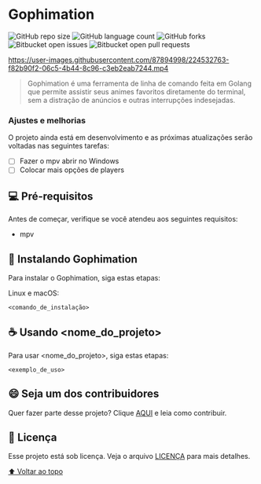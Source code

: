 # Gophimation

<!---Esses são exemplos. Veja https://shields.io para outras pessoas ou para personalizar este conjunto de escudos. Você pode querer incluir dependências, status do projeto e informações de licença aqui--->

![GitHub repo size](https://img.shields.io/github/repo-size/Caixetadev/gophimation?style=for-the-badge)
![GitHub language count](https://img.shields.io/github/languages/count/Caixetadev/gophimation?style=for-the-badge)
![GitHub forks](https://img.shields.io/github/forks/Caixetadev/gophimation?style=for-the-badge)
![Bitbucket open issues](https://img.shields.io/github/issues/Caixetadev/gophimation?style=for-the-badge)
![Bitbucket open pull requests](https://img.shields.io/bitbucket/pr-raw/Caixetadev/gophimation?style=for-the-badge)

https://user-images.githubusercontent.com/87894998/224532763-f82b90f2-06c5-4b44-8c96-c3eb2eab7244.mp4

> Gophimation é uma ferramenta de linha de comando feita em Golang que permite assistir seus animes favoritos diretamente do terminal, sem a distração de anúncios e outras interrupções indesejadas.

### Ajustes e melhorias

O projeto ainda está em desenvolvimento e as próximas atualizações serão voltadas nas seguintes tarefas:

- [ ] Fazer o mpv abrir no Windows
- [ ] Colocar mais opções de players

## 💻 Pré-requisitos

Antes de começar, verifique se você atendeu aos seguintes requisitos:
<!---Estes são apenas requisitos de exemplo. Adicionar, duplicar ou remover conforme necessário--->
* mpv

## 🚀 Instalando Gophimation

Para instalar o Gophimation, siga estas etapas:

Linux e macOS:
```
<comando_de_instalação>
```

## ☕ Usando <nome_do_projeto>

Para usar <nome_do_projeto>, siga estas etapas:

```
<exemplo_de_uso>
```

## 😄 Seja um dos contribuidores<br>

Quer fazer parte desse projeto? Clique [AQUI](CONTRIBUTING.md) e leia como contribuir.

## 📝 Licença

Esse projeto está sob licença. Veja o arquivo [LICENÇA](LICENSE) para mais detalhes.

[⬆ Voltar ao topo](#nome-do-projeto)<br>
